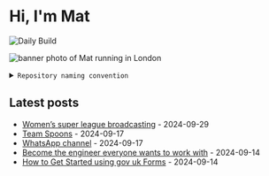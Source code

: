 # Hi, I'm Mat

![Daily Build](https://github.com/mat-0/mat-0/workflows/Daily%20Build/badge.svg)

![banner photo of Mat running in London](https://raw.githubusercontent.com/mat-0/mat-0/master/images/gh-header-image-cropped.jpg)

<details><summary><code>Repository naming convention</code></summary>
  
Repositories, where possible, are lowercase with underscores and follow the naming conventions below. 

  
- For demonstrations or proof of concepts, use the format `demo_name`.
- Boilerplate or templates are named in the format `template_name`.
  - where appropriate these are also published through GitHub pages and will be available at `username.github.io/repo_name`.
- WordPress-related content (mostly plugins) are prefixed with `wp_`.
- Twitter bots are prefixed with `bot_`.
- Standard repositories are named as they are, sometimes this might be a domain name e.g. `thechels.uk`.
</details>

## Latest posts

<!-- blog starts -->
- [Women’s super league broadcasting](https://thechels.uk/Women's-super-league-broadcasting) - 2024-09-29
- [Team Spoons](https://thechels.uk/team-spoons) - 2024-09-17
- [WhatsApp channel‎](https://thechels.uk/whatsapp-channel) - 2024-09-17
- [Become the engineer everyone wants to work with](https://thechels.uk/everyone-wants-to-work-with) - 2024-09-14
- [How to Get Started using gov uk Forms](https://thechels.uk/getting-started-with-govuk-forms) - 2024-09-14
<!-- blog ends -->
